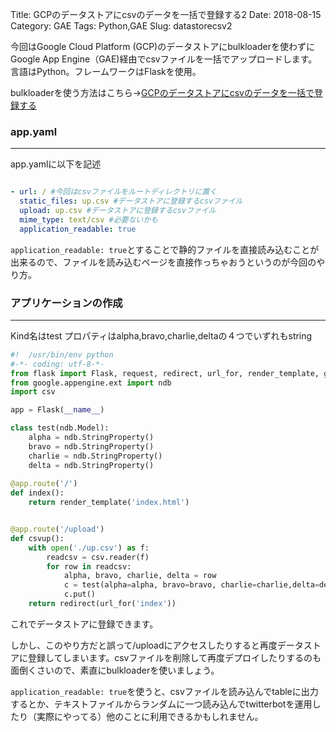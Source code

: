 Title: GCPのデータストアにcsvのデータを一括で登録する2
Date: 2018-08-15
Category: GAE
Tags: Python,GAE
Slug: datastorecsv2

今回はGoogle Cloud Platform (GCP)のデータストアにbulkloaderを使わずにGoogle App Engine（GAE)経由でcsvファイルを一括でアップロードします。
言語はPython。フレームワークはFlaskを使用。

bulkloaderを使う方法はこちら→[GCPのデータストアにcsvのデータを一括で登録する](https://www.ravness.com/2018/08/datastorecsv)

### app.yaml
---

app.yamlに以下を記述

```yaml

- url: / #今回はcsvファイルをルートディレクトリに置く
  static_files: up.csv #データストアに登録するcsvファイル
  upload: up.csv #データストアに登録するcsvファイル
  mime_type: text/csv #必要ないかも
  application_readable: true

```

`application_readable: true`とすることで静的ファイルを直接読み込むことが出来るので、ファイルを読み込むページを直接作っちゃおうというのが今回のやり方。

### アプリケーションの作成
---

Kind名はtest プロパティはalpha,bravo,charlie,deltaの４つでいずれもstring

```python
#!  /usr/bin/env python
#-*- coding: utf-8-*- 
from flask import Flask, request, redirect, url_for, render_template, g
from google.appengine.ext import ndb
import csv

app = Flask(__name__)

class test(ndb.Model):
	alpha = ndb.StringProperty()
	bravo = ndb.StringProperty()
	charlie = ndb.StringProperty()
	delta = ndb.StringProperty()
	
@app.route('/')
def index():
	return render_template('index.html')


@app.route('/upload')
def csvup():
	with open('./up.csv') as f:
		readcsv = csv.reader(f)
		for row in readcsv:
			alpha, bravo, charlie, delta = row
			c = test(alpha=alpha, bravo=bravo, charlie=charlie,delta=delta)
			c.put()
	return redirect(url_for('index'))

```

これでデータストアに登録できます。

しかし、このやり方だと誤って/uploadにアクセスしたりすると再度データストアに登録してしまいます。csvファイルを削除して再度デプロイしたりするのも面倒くさいので、素直にbulkloaderを使いましょう。

`application_readable: true`を使うと、csvファイルを読み込んでtableに出力するとか、テキストファイルからランダムに一つ読み込んでtwitterbotを運用したり（実際にやってる）他のことに利用できるかもしれません。
